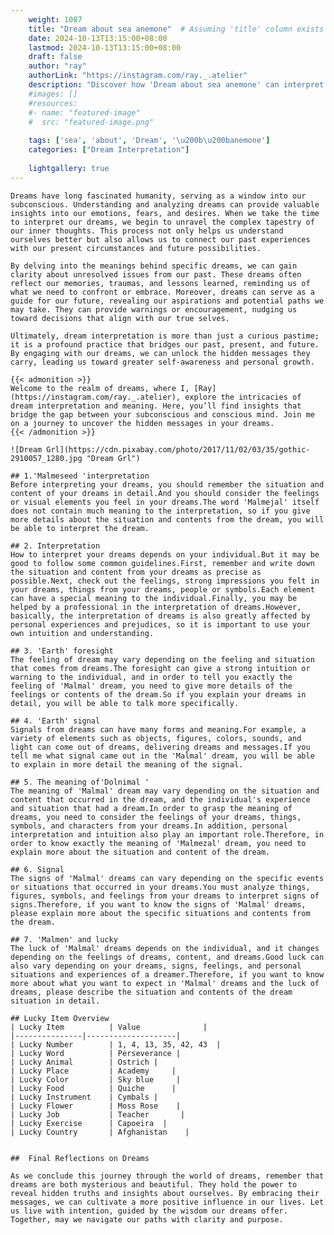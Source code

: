 ```yaml
---
    weight: 1087
    title: "Dream about sea ​​anemone"  # Assuming 'title' column exists
    date: 2024-10-13T13:15:00+08:00
    lastmod: 2024-10-13T13:15:00+08:00
    draft: false
    author: "ray"
    authorLink: "https://instagram.com/ray._.atelier"
    description: "Discover how 'Dream about sea ​​anemone' can interpret your future and uncover its significant meanings in your life."
    #images: []
    #resources:
    #- name: "featured-image"
    #  src: "featured-image.png"
    
    tags: ['sea', 'about', 'Dream', '\u200b\u200banemone']
    categories: ["Dream Interpretation"]
    
    lightgallery: true
---
```

    
    Dreams have long fascinated humanity, serving as a window into our subconscious. Understanding and analyzing dreams can provide valuable insights into our emotions, fears, and desires. When we take the time to interpret our dreams, we begin to unravel the complex tapestry of our inner thoughts. This process not only helps us understand ourselves better but also allows us to connect our past experiences with our present circumstances and future possibilities.
    
    By delving into the meanings behind specific dreams, we can gain clarity about unresolved issues from our past. These dreams often reflect our memories, traumas, and lessons learned, reminding us of what we need to confront or embrace. Moreover, dreams can serve as a guide for our future, revealing our aspirations and potential paths we may take. They can provide warnings or encouragement, nudging us toward decisions that align with our true selves.
    
    Ultimately, dream interpretation is more than just a curious pastime; it is a profound practice that bridges our past, present, and future. By engaging with our dreams, we can unlock the hidden messages they carry, leading us toward greater self-awareness and personal growth.
    
    {{< admonition >}}
    Welcome to the realm of dreams, where I, [Ray](https://instagram.com/ray._.atelier), explore the intricacies of dream interpretation and meaning. Here, you’ll find insights that bridge the gap between your subconscious and conscious mind. Join me on a journey to uncover the hidden messages in your dreams.
    {{< /admonition >}}
    
    ![Dream Grl](https://cdn.pixabay.com/photo/2017/11/02/03/35/gothic-2910057_1280.jpg "Dream Grl")
    
    ## 1.'Malmeseed 'interpretation
    Before interpreting your dreams, you should remember the situation and content of your dreams in detail.And you should consider the feelings or visual elements you feel in your dreams.The word 'Malmejal' itself does not contain much meaning to the interpretation, so if you give more details about the situation and contents from the dream, you will be able to interpret the dream.
    
    ## 2. Interpretation
    How to interpret your dreams depends on your individual.But it may be good to follow some common guidelines.First, remember and write down the situation and content from your dreams as precise as possible.Next, check out the feelings, strong impressions you felt in your dreams, things from your dreams, people or symbols.Each element can have a special meaning to the individual.Finally, you may be helped by a professional in the interpretation of dreams.However, basically, the interpretation of dreams is also greatly affected by personal experiences and prejudices, so it is important to use your own intuition and understanding.
    
    ## 3. 'Earth' foresight
    The feeling of dream may vary depending on the feeling and situation that comes from dreams.The foresight can give a strong intuition or warning to the individual, and in order to tell you exactly the feeling of 'Malmal' dream, you need to give more details of the feelings or contents of the dream.So if you explain your dreams in detail, you will be able to talk more specifically.
    
    ## 4. 'Earth' signal
    Signals from dreams can have many forms and meaning.For example, a variety of elements such as objects, figures, colors, sounds, and light can come out of dreams, delivering dreams and messages.If you tell me what signal came out in the 'Malmal' dream, you will be able to explain in more detail the meaning of the signal.
    
    ## 5. The meaning of'Dolnimal '
    The meaning of 'Malmal' dream may vary depending on the situation and content that occurred in the dream, and the individual's experience and situation that had a dream.In order to grasp the meaning of dreams, you need to consider the feelings of your dreams, things, symbols, and characters from your dreams.In addition, personal interpretation and intuition also play an important role.Therefore, in order to know exactly the meaning of 'Malmezal' dream, you need to explain more about the situation and content of the dream.
    
    ## 6. Signal
    The signs of 'Malmal' dreams can vary depending on the specific events or situations that occurred in your dreams.You must analyze things, figures, symbols, and feelings from your dreams to interpret signs of signs.Therefore, if you want to know the signs of 'Malmal' dreams, please explain more about the specific situations and contents from the dream.
    
    ## 7. 'Malmen' and lucky
    The luck of 'Malmal' dreams depends on the individual, and it changes depending on the feelings of dreams, content, and dreams.Good luck can also vary depending on your dreams, signs, feelings, and personal situations and experiences of a dreamer.Therefore, if you want to know more about what you want to expect in 'Malmal' dreams and the luck of dreams, please describe the situation and contents of the dream situation in detail.
    
    ## Lucky Item Overview
    | Lucky Item          | Value              |
    |---------------|--------------------|
    | Lucky Number        | 1, 4, 13, 35, 42, 43  |
    | Lucky Word          | Perseverance |
    | Lucky Animal        | Ostrich |
    | Lucky Place         | Academy     |
    | Lucky Color         | Sky blue     |
    | Lucky Food          | Quiche      |
    | Lucky Instrument    | Cymbals |
    | Lucky Flower        | Moss Rose    |
    | Lucky Job           | Teacher       |
    | Lucky Exercise      | Capoeira  |
    | Lucky Country       | Afghanistan    |
    
    
    ##  Final Reflections on Dreams
    
    As we conclude this journey through the world of dreams, remember that dreams are both mysterious and beautiful. They hold the power to reveal hidden truths and insights about ourselves. By embracing their messages, we can cultivate a more positive influence in our lives. Let us live with intention, guided by the wisdom our dreams offer. Together, may we navigate our paths with clarity and purpose.
    